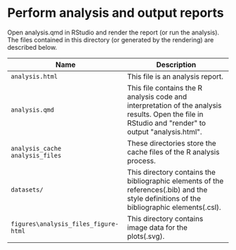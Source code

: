 # Perform analysis and output reports 
Open analysis.qmd in RStudio and render the report (or run the analysis).
The files contained in this directory (or generated by the rendering) are described below.

| Name                                  | Description                                                                                                                                         |
| ------------------------------------- | --------------------------------------------------------------------------------------------------------------------------------------------------- |
| `analysis.html`                       | This file is an analysis report.                                                                                                                    |
| `analysis.qmd`                        | This file contains the R analysis code and interpretation of the analysis results. Open the file in RStudio and "render" to output "analysis.html". |
| `analysis_cache`<br>`analysis_files` | These directories store the cache files of the R analysis process.                                                                                  |
| `datasets/`                           | This directory contains the bibliographic elements of the references(.bib) and the style definitions of the bibliographic elements(.csl).           |
| `figures\analysis_files_figure-html`                                  | This directory contains  image data for the plots(.svg).                                                                                                                                        |
